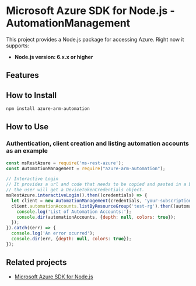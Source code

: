 # Microsoft Azure SDK for Node.js - AutomationManagement

This project provides a Node.js package for accessing Azure. Right now it supports:
- **Node.js version: 6.x.x or higher**

## Features


## How to Install

```bash
npm install azure-arm-automation
```

## How to Use

### Authentication, client creation and listing automation accounts as an example

 ```javascript
 const msRestAzure = require('ms-rest-azure');
 const AutomationManagement = require("azure-arm-automation");
 
 // Interactive Login
 // It provides a url and code that needs to be copied and pasted in a browser and authenticated over there. If successful, 
 // the user will get a DeviceTokenCredentials object.
 msRestAzure.interactiveLogin().then((credentials) => {
   let client = new AutomationManagement(credentials, 'your-subscription-id');
   client.automationAccounts.listByResourceGroup('test-rg').then((automationAccounts) => {
     console.log('List of Automation Accounts:');
     console.dir(automationAccounts, {depth: null, colors: true});
   });
 }).catch((err) => {
   console.log('An error ocurred');
   console.dir(err, {depth: null, colors: true});
 });
```

## Related projects

- [Microsoft Azure SDK for Node.js](https://github.com/Azure/azure-sdk-for-node)